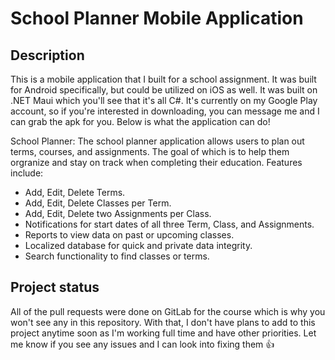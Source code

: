 # School Planner Mobile Application


## Description
This is a mobile application that I built for a school assignment. It was built for Android specifically, but could be utilized on iOS as well. It was built on .NET Maui which you'll see that it's all C#. It's currently on my Google Play account, so if you're interested in downloading, you can message me and I can grab the apk for you. Below is what the application can do! 

School Planner: 
The school planner application allows users to plan out terms, courses, and assignments. The goal of which is to help them orgranize and stay on track when completing their education. Features include: 

- Add, Edit, Delete Terms.
- Add, Edit, Delete Classes per Term. 
- Add, Edit, Delete two Assignments per Class. 
- Notifications for start dates of all three Term, Class, and Assignments. 
- Reports to view data on past or upcoming classes.
- Localized database for quick and private data integrity.
- Search functionality to find classes or terms. 

## Project status
All of the pull requests were done on GitLab for the course which is why you won't see any in this repository. With that, I don't have plans to add to this project anytime soon as I'm working full time and have other priorities. Let me know if you see any issues and I can look into fixing them 👍
